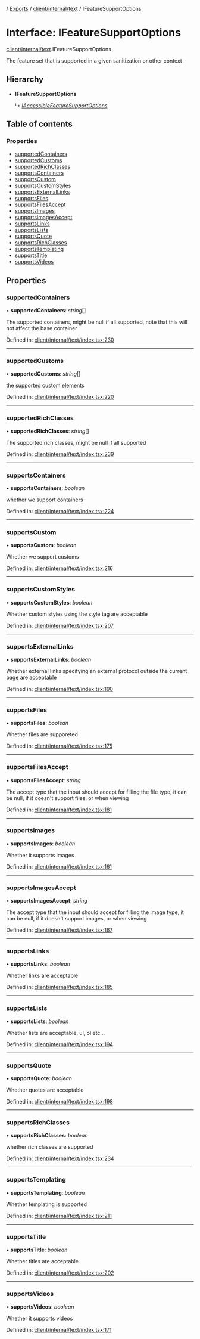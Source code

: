 [](../README.md) / [Exports](../modules.md) / [client/internal/text](../modules/client_internal_text.md) / IFeatureSupportOptions

# Interface: IFeatureSupportOptions

[client/internal/text](../modules/client_internal_text.md).IFeatureSupportOptions

The feature set that is supported in a given
sanitization or other context

## Hierarchy

* **IFeatureSupportOptions**

  ↳ [*IAccessibleFeatureSupportOptions*](client_fast_prototyping_components_slate.iaccessiblefeaturesupportoptions.md)

## Table of contents

### Properties

- [supportedContainers](client_internal_text.ifeaturesupportoptions.md#supportedcontainers)
- [supportedCustoms](client_internal_text.ifeaturesupportoptions.md#supportedcustoms)
- [supportedRichClasses](client_internal_text.ifeaturesupportoptions.md#supportedrichclasses)
- [supportsContainers](client_internal_text.ifeaturesupportoptions.md#supportscontainers)
- [supportsCustom](client_internal_text.ifeaturesupportoptions.md#supportscustom)
- [supportsCustomStyles](client_internal_text.ifeaturesupportoptions.md#supportscustomstyles)
- [supportsExternalLinks](client_internal_text.ifeaturesupportoptions.md#supportsexternallinks)
- [supportsFiles](client_internal_text.ifeaturesupportoptions.md#supportsfiles)
- [supportsFilesAccept](client_internal_text.ifeaturesupportoptions.md#supportsfilesaccept)
- [supportsImages](client_internal_text.ifeaturesupportoptions.md#supportsimages)
- [supportsImagesAccept](client_internal_text.ifeaturesupportoptions.md#supportsimagesaccept)
- [supportsLinks](client_internal_text.ifeaturesupportoptions.md#supportslinks)
- [supportsLists](client_internal_text.ifeaturesupportoptions.md#supportslists)
- [supportsQuote](client_internal_text.ifeaturesupportoptions.md#supportsquote)
- [supportsRichClasses](client_internal_text.ifeaturesupportoptions.md#supportsrichclasses)
- [supportsTemplating](client_internal_text.ifeaturesupportoptions.md#supportstemplating)
- [supportsTitle](client_internal_text.ifeaturesupportoptions.md#supportstitle)
- [supportsVideos](client_internal_text.ifeaturesupportoptions.md#supportsvideos)

## Properties

### supportedContainers

• **supportedContainers**: *string*[]

The supported containers, might be null
if all supported, note that this will
not affect the base container

Defined in: [client/internal/text/index.tsx:230](https://github.com/onzag/itemize/blob/11a98dec/client/internal/text/index.tsx#L230)

___

### supportedCustoms

• **supportedCustoms**: *string*[]

the supported custom elements

Defined in: [client/internal/text/index.tsx:220](https://github.com/onzag/itemize/blob/11a98dec/client/internal/text/index.tsx#L220)

___

### supportedRichClasses

• **supportedRichClasses**: *string*[]

The supported rich classes, might be null
if all supported

Defined in: [client/internal/text/index.tsx:239](https://github.com/onzag/itemize/blob/11a98dec/client/internal/text/index.tsx#L239)

___

### supportsContainers

• **supportsContainers**: *boolean*

whether we support containers

Defined in: [client/internal/text/index.tsx:224](https://github.com/onzag/itemize/blob/11a98dec/client/internal/text/index.tsx#L224)

___

### supportsCustom

• **supportsCustom**: *boolean*

Whether we support customs

Defined in: [client/internal/text/index.tsx:216](https://github.com/onzag/itemize/blob/11a98dec/client/internal/text/index.tsx#L216)

___

### supportsCustomStyles

• **supportsCustomStyles**: *boolean*

Whether custom styles using the style tag
are acceptable

Defined in: [client/internal/text/index.tsx:207](https://github.com/onzag/itemize/blob/11a98dec/client/internal/text/index.tsx#L207)

___

### supportsExternalLinks

• **supportsExternalLinks**: *boolean*

Whether external links specifying an external
protocol outside the current page are acceptable

Defined in: [client/internal/text/index.tsx:190](https://github.com/onzag/itemize/blob/11a98dec/client/internal/text/index.tsx#L190)

___

### supportsFiles

• **supportsFiles**: *boolean*

Whether files are supporeted

Defined in: [client/internal/text/index.tsx:175](https://github.com/onzag/itemize/blob/11a98dec/client/internal/text/index.tsx#L175)

___

### supportsFilesAccept

• **supportsFilesAccept**: *string*

The accept type that the input should accept
for filling the file type, it can be null, if
it doesn't support files, or when viewing

Defined in: [client/internal/text/index.tsx:181](https://github.com/onzag/itemize/blob/11a98dec/client/internal/text/index.tsx#L181)

___

### supportsImages

• **supportsImages**: *boolean*

Whether it supports images

Defined in: [client/internal/text/index.tsx:161](https://github.com/onzag/itemize/blob/11a98dec/client/internal/text/index.tsx#L161)

___

### supportsImagesAccept

• **supportsImagesAccept**: *string*

The accept type that the input should accept
for filling the image type, it can be null, if
it doesn't support images, or when viewing

Defined in: [client/internal/text/index.tsx:167](https://github.com/onzag/itemize/blob/11a98dec/client/internal/text/index.tsx#L167)

___

### supportsLinks

• **supportsLinks**: *boolean*

Whether links are acceptable

Defined in: [client/internal/text/index.tsx:185](https://github.com/onzag/itemize/blob/11a98dec/client/internal/text/index.tsx#L185)

___

### supportsLists

• **supportsLists**: *boolean*

Whether lists are acceptable, ul, ol etc...

Defined in: [client/internal/text/index.tsx:194](https://github.com/onzag/itemize/blob/11a98dec/client/internal/text/index.tsx#L194)

___

### supportsQuote

• **supportsQuote**: *boolean*

Whether quotes are acceptable

Defined in: [client/internal/text/index.tsx:198](https://github.com/onzag/itemize/blob/11a98dec/client/internal/text/index.tsx#L198)

___

### supportsRichClasses

• **supportsRichClasses**: *boolean*

whether rich classes are supported

Defined in: [client/internal/text/index.tsx:234](https://github.com/onzag/itemize/blob/11a98dec/client/internal/text/index.tsx#L234)

___

### supportsTemplating

• **supportsTemplating**: *boolean*

Whether templating is supported

Defined in: [client/internal/text/index.tsx:211](https://github.com/onzag/itemize/blob/11a98dec/client/internal/text/index.tsx#L211)

___

### supportsTitle

• **supportsTitle**: *boolean*

Whether titles are acceptable

Defined in: [client/internal/text/index.tsx:202](https://github.com/onzag/itemize/blob/11a98dec/client/internal/text/index.tsx#L202)

___

### supportsVideos

• **supportsVideos**: *boolean*

Whether it supports videos

Defined in: [client/internal/text/index.tsx:171](https://github.com/onzag/itemize/blob/11a98dec/client/internal/text/index.tsx#L171)
